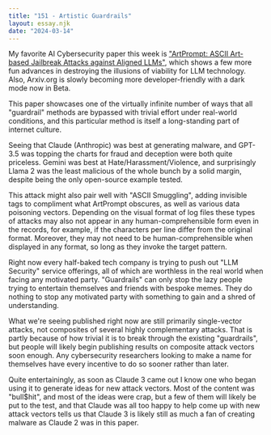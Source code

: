 ```yaml
---
title: "151 - Artistic Guardrails"
layout: essay.njk
date: "2024-03-14"
---
```


My favorite AI Cybersecurity paper this week is ["ArtPrompt: ASCII Art-based Jailbreak Attacks against Aligned LLMs"](https://arxiv.org/html/2402.11753v2), which shows a few more fun advances in destroying the illusions of viability for LLM technology. Also, Arxiv.org is slowly becoming more developer-friendly with a dark mode now in Beta.

This paper showcases one of the virtually infinite number of ways that all "guardrail" methods are bypassed with trivial effort under real-world conditions, and this particular method is itself a long-standing part of internet culture.

Seeing that Claude (Anthropic) was best at generating malware, and GPT-3.5 was topping the charts for fraud and deception were both quite priceless. Gemini was best at Hate/Harassment/Violence, and surprisingly Llama 2 was the least malicious of the whole bunch by a solid margin, despite being the only open-source example tested.

This attack might also pair well with "ASCII Smuggling", adding invisible tags to compliment what ArtPrompt obscures, as well as various data poisoning vectors. Depending on the visual format of log files these types of attacks may also not appear in any human-comprehensible form even in the records, for example, if the characters per line differ from the original format. Moreover, they may not need to be human-comprehensible when displayed in any format, so long as they invoke the target pattern.

Right now every half-baked tech company is trying to push out "LLM Security" service offerings, all of which are worthless in the real world when facing any motivated party. "Guardrails" can only stop the lazy people trying to entertain themselves and friends with bespoke memes. They do nothing to stop any motivated party with something to gain and a shred of understanding.

What we're seeing published right now are still primarily single-vector attacks, not composites of several highly complementary attacks. That is partly because of how trivial it is to break through the existing "guardrails", but people will likely begin publishing results on composite attack vectors soon enough. Any cybersecurity researchers looking to make a name for themselves have every incentive to do so sooner rather than later.

Quite entertainingly, as soon as Claude 3 came out I know one who began using it to generate ideas for new attack vectors. Most of the content was "bull$hit", and most of the ideas were crap, but a few of them will likely be put to the test, and that Claude was all too happy to help come up with new attack vectors tells us that Claude 3 is likely still as much a fan of creating malware as Claude 2 was in this paper.
